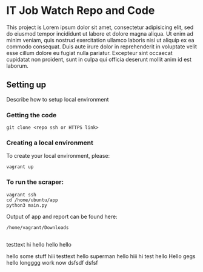 # IT Job Watch Repo and Code

This project is Lorem ipsum dolor sit amet, consectetur adipisicing elit, sed do eiusmod tempor incididunt ut labore et dolore magna aliqua. Ut enim ad minim veniam, quis nostrud exercitation ullamco laboris nisi ut aliquip ex ea commodo consequat. Duis aute irure dolor in reprehenderit in voluptate velit esse cillum dolore eu fugiat nulla pariatur. Excepteur sint occaecat cupidatat non proident, sunt in culpa qui officia deserunt mollit anim id est laborum.


## Setting up
Describe how to setup local environment

### Getting the code
```
git clone <repo ssh or HTTPS link>
```

### Creating a local environment
To create your local environment, please:
```
vagrant up
```

<!-- To see the website with your changes, go to:
```
development.local
``` -->

### To run the scraper:
```
vagrant ssh
cd /home/ubuntu/app
python3 main.py
```

Output of app and report can be found here:
```
/home/vagrant/Downloads
```

##
testtext
hi
hello
hello
hello

hello
some stuff
hiii
testtext
hello
superman
hello
hiii
hi
test
hello
Hello
gegs
hello
longggg
work now
dsfsdf
dsfsf
